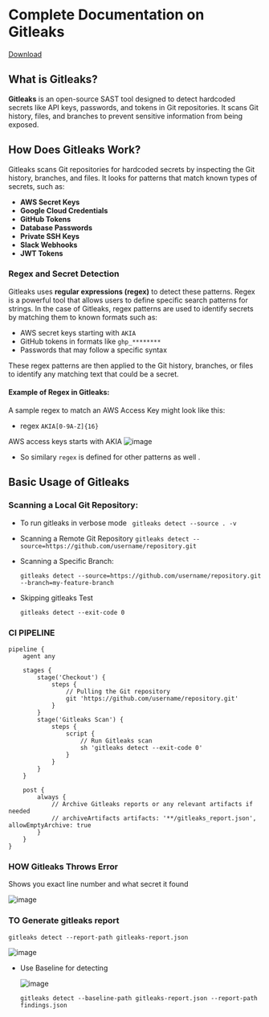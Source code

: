 # Complete Documentation on Gitleaks

[Download](https://github.com/gitleaks/gitleaks)

## What is Gitleaks?

**Gitleaks** is an open-source SAST tool designed to detect hardcoded secrets like API keys, passwords, and tokens in Git repositories. It scans Git history, files, and branches to prevent sensitive information from being exposed.

## How Does Gitleaks Work?

Gitleaks scans Git repositories for hardcoded secrets by inspecting the Git history, branches, and files. It looks for patterns that match known types of secrets, such as:

- **AWS Secret Keys**
- **Google Cloud Credentials**
- **GitHub Tokens**
- **Database Passwords**
- **Private SSH Keys**
- **Slack Webhooks**
- **JWT Tokens**

### Regex and Secret Detection

Gitleaks uses **regular expressions (regex)** to detect these patterns. Regex is a powerful tool that allows users to define specific search patterns for strings. In the case of Gitleaks, regex patterns are used to identify secrets by matching them to known formats such as:

- AWS secret keys starting with `AKIA`
- GitHub tokens in formats like `ghp_********`
- Passwords that may follow a specific syntax

These regex patterns are then applied to the Git history, branches, or files to identify any matching text that could be a secret.

#### Example of Regex in Gitleaks:

A sample regex to match an AWS Access Key might look like this:
  -  regex
    ```
    AKIA[0-9A-Z]{16}
    ```

AWS access keys starts with AKIA 
![image](https://github.com/user-attachments/assets/f6623ec3-2333-42d6-8f70-ee18fa27c453)

- So similary `regex` is defined for other patterns as well .

## Basic Usage of Gitleaks

### Scanning a Local Git Repository:
  -  To run gitleaks in verbose mode
    ``` 
    gitleaks detect --source . -v
    ```

  -  Scanning a Remote Git Repository
    ```
    gitleaks detect --source=https://github.com/username/repository.git
    ```

  - Scanning a Specific Branch:
    ```
    gitleaks detect --source=https://github.com/username/repository.git --branch=my-feature-branch
    ```

  - Skipping gitleaks Test
    ```
    gitleaks detect --exit-code 0
    ```

### CI PIPELINE

```
pipeline {
    agent any

    stages {
        stage('Checkout') {
            steps {
                // Pulling the Git repository
                git 'https://github.com/username/repository.git'
            }
        }
        stage('Gitleaks Scan') {
            steps {
                script {
                    // Run Gitleaks scan
                    sh 'gitleaks detect --exit-code 0'
                }
            }
        }
    }

    post {
        always {
            // Archive Gitleaks reports or any relevant artifacts if needed
            // archiveArtifacts artifacts: '**/gitleaks_report.json', allowEmptyArchive: true
        }
    }
}

```

### HOW Gitleaks Throws Error

Shows you exact line number and what secret it found

![image](https://github.com/user-attachments/assets/1e5ebf4d-e58e-4945-9f1f-90b139401df2)


### TO Generate gitleaks report


```
gitleaks detect --report-path gitleaks-report.json
```
![image](https://github.com/user-attachments/assets/2a9590c6-68d5-424d-810e-ba072e96d8bc)


- Use Baseline for detecting

  ![image](https://github.com/user-attachments/assets/e704fb68-03e5-46e7-ad43-63d19d8ccc66)

  ```
  gitleaks detect --baseline-path gitleaks-report.json --report-path findings.json
  ```


